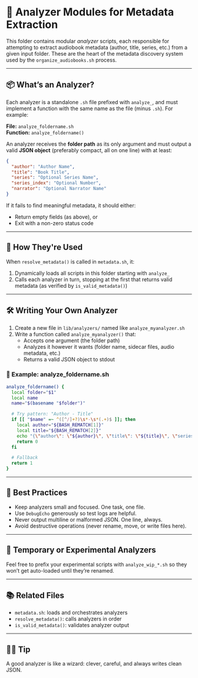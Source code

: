 # 🧠 Analyzer Modules for Metadata Extraction

This folder contains modular *analyzer* scripts, each responsible for attempting to extract audiobook metadata (author, title, series, etc.) from a given input folder. These are the heart of the metadata discovery system used by the `organize_audiobooks.sh` process.

---

## 📦 What’s an Analyzer?

Each analyzer is a standalone `.sh` file prefixed with `analyze_`, and must implement a function with the same name as the file (minus `.sh`). For example:

**File:** `analyze_foldername.sh`  
**Function:** `analyze_foldername()`

An analyzer receives the **folder path** as its only argument and must output a valid **JSON object** (preferably compact, all on one line) with at least:

```json
{
  "author": "Author Name",
  "title": "Book Title",
  "series": "Optional Series Name",
  "series_index": "Optional Number",
  "narrator": "Optional Narrator Name"
}
```

If it fails to find meaningful metadata, it should either:
- Return empty fields (as above), or
- Exit with a non-zero status code

---

## 🧪 How They're Used

When `resolve_metadata()` is called in `metadata.sh`, it:

1. Dynamically loads all scripts in this folder starting with `analyze_`
2. Calls each analyzer in turn, stopping at the first that returns valid metadata (as verified by `is_valid_metadata()`)

---

## 🛠️ Writing Your Own Analyzer

1. Create a new file in `lib/analyzers/` named like `analyze_myanalyzer.sh`
2. Write a function called `analyze_myanalyzer()` that:
   - Accepts one argument (the folder path)
   - Analyzes it however it wants (folder name, sidecar files, audio metadata, etc.)
   - Returns a valid JSON object to stdout

### 🧩 Example: analyze_foldername.sh

```bash
analyze_foldername() {
  local folder="$1"
  local name
  name="$(basename "$folder")"

  # Try pattern: "Author - Title"
  if [[ "$name" =~ ^([^/]+?)\s*-\s*(.+)$ ]]; then
    local author="${BASH_REMATCH[1]}"
    local title="${BASH_REMATCH[2]}"
    echo "{\"author\": \"${author}\", \"title\": \"${title}\", \"series\": \"\", \"series_index\": \"\", \"narrator\": \"\"}"
    return 0
  fi

  # Fallback
  return 1
}
```

---

## 🤖 Best Practices

- Keep analyzers small and focused. One task, one file.
- Use `DebugEcho` generously so test logs are helpful.
- Never output multiline or malformed JSON. One line, always.
- Avoid destructive operations (never rename, move, or write files here).

---

## 🚧 Temporary or Experimental Analyzers

Feel free to prefix your experimental scripts with `analyze_wip_*.sh` so they won’t get auto-loaded until they’re renamed.

---

## 📚 Related Files

- `metadata.sh`: loads and orchestrates analyzers
- `resolve_metadata()`: calls analyzers in order
- `is_valid_metadata()`: validates analyzer output

---

## 🧙🏽 Tip

A good analyzer is like a wizard: clever, careful, and always writes clean JSON.